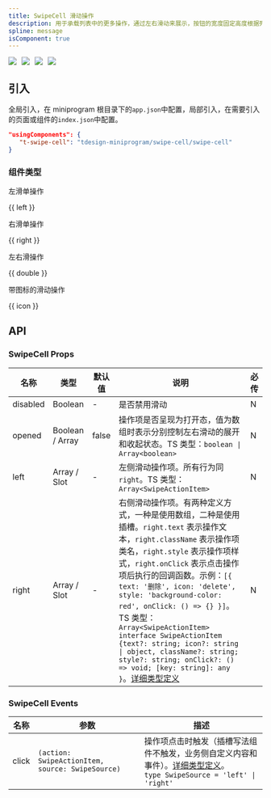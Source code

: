 ```yaml
---
title: SwipeCell 滑动操作
description: 用于承载列表中的更多操作，通过左右滑动来展示，按钮的宽度固定高度根据列表高度而变化。
spline: message
isComponent: true
---
```


<span class="coverages-badge" style="margin-right: 10px"><img src="https://img.shields.io/badge/coverages%3A%20lines-95%25-blue" /></span><span class="coverages-badge" style="margin-right: 10px"><img src="https://img.shields.io/badge/coverages%3A%20functions-83%25-blue" /></span><span class="coverages-badge" style="margin-right: 10px"><img src="https://img.shields.io/badge/coverages%3A%20statements-92%25-blue" /></span><span class="coverages-badge" style="margin-right: 10px"><img src="https://img.shields.io/badge/coverages%3A%20branches-100%25-blue" /></span>

## 引入

全局引入，在 miniprogram 根目录下的`app.json`中配置，局部引入，在需要引入的页面或组件的`index.json`中配置。

```json
"usingComponents": {
   "t-swipe-cell": "tdesign-miniprogram/swipe-cell/swipe-cell"
}
```

### 组件类型

左滑单操作

{{ left }}

右滑单操作

{{ right }}

左右滑操作

{{ double }}

带图标的滑动操作

{{ icon }}

## API

### SwipeCell Props

 名称       | 类型              | 默认值   | 说明                                                                                                                                                                                                                                                                                                                                                                                                                                                                                                           | 必传 
----------|-----------------|-------|--------------------------------------------------------------------------------------------------------------------------------------------------------------------------------------------------------------------------------------------------------------------------------------------------------------------------------------------------------------------------------------------------------------------------------------------------------------------------------------------------------------|----
 disabled | Boolean         | -     | 是否禁用滑动                                                                                                                                                                                                                                                                                                                                                                                                                                                                                                       | N  
 opened   | Boolean / Array | false | 操作项是否呈现为打开态，值为数组时表示分别控制左右滑动的展开和收起状态。TS 类型：`boolean \| Array<boolean>`                                                                                                                                                                                                                                                                                                                                                                                                                                        | N  |
 left     | Array / Slot    | -     | 左侧滑动操作项。所有行为同 `right`。TS 类型：`Array<SwipeActionItem>`                                                                                                                                                                                                                                                                                                                                                                                                                                                         | N  
 right    | Array / Slot    | -     | 右侧滑动操作项。有两种定义方式，一种是使用数组，二种是使用插槽。`right.text` 表示操作文本，`right.className` 表示操作项类名，`right.style` 表示操作项样式，`right.onClick` 表示点击操作项后执行的回调函数。示例：`[{ text: '删除', icon: 'delete', style: 'background-color: red', onClick: () => {} }]`。TS 类型：`Array<SwipeActionItem>` `interface SwipeActionItem {text?: string; icon?: string \| object, className?: string; style?: string; onClick?: () => void; [key: string]: any }`。[详细类型定义](https://github.com/Tencent/tdesign-miniprogram/tree/develop/src/swipe-cell/type.ts) | N  

### SwipeCell Events

 名称    | 参数                                               | 描述                                                                                                                                                                            
-------|--------------------------------------------------|-------------------------------------------------------------------------------------------------------------------------------------------------------------------------------
 click | `(action: SwipeActionItem, source: SwipeSource)` | 操作项点击时触发（插槽写法组件不触发，业务侧自定义内容和事件）。[详细类型定义](https://github.com/Tencent/tdesign-miniprogram/tree/develop/src/swipe-cell/type.ts)。<br/>`type SwipeSource = 'left' \| 'right'`<br/> 
